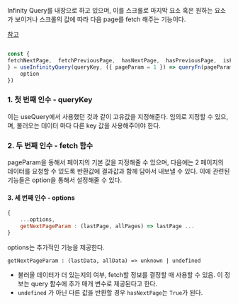 
Infinity Query를 내장으로 하고 있으며, 이를 스크롤로 마지막 요소 혹은 원하는 요소가 보이거나
스크롤의 값에 따라 다음 page를 fetch 해주는 기능이다.

[참고](https://tanstack.com/query/v4/docs/react/reference/useInfiniteQuery)


```jsx

const {
fetchNextPage,  fetchPreviousPage,  hasNextPage,  hasPreviousPage,  isFetchingNextPage,  isFetchingPreviousPage,  data, isLoading...
} = useInfinityQuery(queryKey, ({ pageParam = 1 }) => queryFn(pageParam), {
	option
})

```


### 1. 첫 번째 인수 - queryKey

이는 useQuery에서 사용했던 것과 같이 고유값을 지정해준다.
임의로 지정할 수 있으,며, 불러오는 데이터 마다 다른 key 값을 사용해주어야 한다.


### 2. 두 번째 인수 - fetch 함수

pageParam을 동해서 페이지의 기본 값을 지정해줄 수 있으며, 다음에는
2 페이지의 데이터를 요청할 수 있도록 반환값에 결과값과 함께 담아서 내보낼 수 있다.
이에 관련된 기능들은 option을 통해서 설정해줄 수 있다.

#### 3. 세 번째 인수 - options

```jsx
{
	...options,
	getNextPageParam : (lastPage, allPages) => lastPage ...
}
```

options는 추가적인 기능을 제공한다.


`getNextPageParam : (lastData, allData) => unknown | undefined`
 
-  불러올 데이터가 더 있는지의 여부, fetch할 정보를 결정할 때 사용할 수 있음. 이 정보는 query 함수에 추가 매개 변수로 제공된다고 한다.
- `undefined` 가 아닌 다른 값을 반환할 경우 `hasNextPage`는 `True`가 된다.
